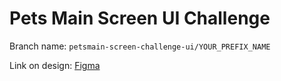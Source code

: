 # Pets Main Screen UI Challenge
Branch name: `petsmain-screen-challenge-ui/YOUR_PREFIX_NAME`

Link on design: [Figma](https://www.figma.com/file/gxV7bJTmj9IG3OTwqCU4Ey/AlmostEngineer-free-UI-screens-examples?node-id=0%3A1&t=wvwWgndKb07Ia85k-0)
